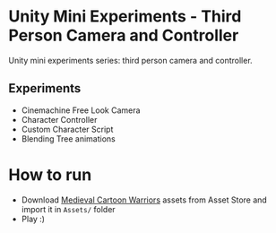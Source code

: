 # Unity Mini Experiments - Third Person Camera and Controller

Unity mini experiments series: third person camera and controller.

## Experiments

- Cinemachine Free Look Camera
- Character Controller
- Custom Character Script
- Blending Tree animations

# How to run

- Download [Medieval Cartoon Warriors](https://assetstore.unity.com/packages/3d/characters/medieval-cartoon-warriors-90079) assets from Asset Store and import it in `Assets/` folder
- Play :)
